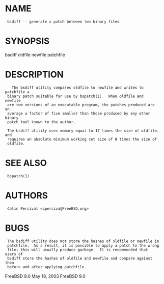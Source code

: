 
# NAME 

     bsdiff -- generate a patch between two binary files

# SYNOPSIS
  
   bsdiff oldfile newfile patchfile

# DESCRIPTION
  
	   The bsdiff utility compares oldfile to newfile and writes to patchfile a
     binary patch suitable for use by bspatch(1).  When oldfile and newfile
     are two versions of an executable program, the patches produced are on
     average a factor of five smaller than those produced by any other binary
     patch tool known to the author.

     The bsdiff utility uses memory equal to 17 times the size of oldfile, and
     requires an absolute minimum working set size of 8 times the size of
     oldfile.

# SEE ALSO 

     bspatch(1)

# AUTHORS

     Colin Percival <cperciva@FreeBSD.org>

# BUGS

     The bsdiff utility does not store the hashes of oldfile or newfile in
     patchfile.  As a result, it is possible to apply a patch to the wrong
     file; this will usually produce garbage.  It is recommended that users of
     bsdiff store the hashes of oldfile and newfile and compare against them
     before and after applying patchfile.

FreeBSD 9.0                      May 18, 2003                      FreeBSD 9.0

